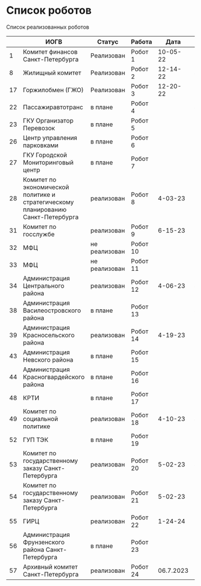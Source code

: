 # Список роботов

Список реализованных роботов 

|      | ИОГВ                                                                              | Статус        | Работа   | Дата      | Время    |
|------|-----------------------------------------------------------------------------------|---------------|----------|-----------|----------|
| 1    | Комитет финансов Санкт-Петербурга                                                 | Реализован    | Робот 1  | 10-05-22  | 34       |
| 8    | Жилищный комитет                                                                  | Реализован    | Робот 2  | 12-14-22  | 4        |
| 17   | Горжилобмен (ГЖО)                                                                 | Реализован    | Робот 3  | 12-20-22  | 3        |
| 22   | Пассажиравтотранс                                                                 | в плане       | Робот 4  |           | 45       |
| 23   | ГКУ Организатор Перевозок                                                         | в плане       | Робот 5  |           | 56       |
| 26   | Центр управления парковками                                                       | в плане       | Робот 6  |           |          |
| 27   | ГКУ Городской Мониторинговый центр                                                | в плане       | Робот 7  |           |          |
| 28   | Комитет по экономической политике и стратегическому планированию Санкт-Петербурга | реализован    | Робот 8  | 4-03-23   | 23       |
| 31   | Комитет по госслужбе                                                              | реализован    | Робот 9  | 6-15-23   | 2        |
| 32   | МФЦ                                                                               | не реализован | Робот 10 |           | 3        |
| 33   | МФЦ                                                                               | не реализован | Робот 11 |           |          |
| 34   | Администрация Центрального района                                                 | реализован    | Робот 12 | 4-06-23   | 4        |
| 38   | Администрация Василеостровского района                                            | в плане       | Робот 13 |           | 45       |
| 39   | Администрация Красносельского района                                              | реализован    | Робот 14 | 4-19-23   |          |
| 43   | Администрация Невского района                                                     | в плане       | Робот 15 |           | 23       |
| 44   | Администрация Красногвардейского района                                           | в плане       | Робот 16 |           | 3        |
| 48   | КРТИ                                                                              | в плане       | Робот 17 |           |          |
| 49   | Комитет по социальной политике                                                    | реализован    | Робот 18 | 4-10-23   | 4        |
| 52   | ГУП ТЭК                                                                           | в плане       | Робот 19 |           | 34       |
| 53   | Комитет по государственному заказу Санкт-Петербурга                               | реализован    | Робот 20 | 5-02-23   | 45       |
| 54   | Комитет по государственному заказу Санкт-Петербурга                               | реализован    | Робот 21 | 5-02-23   | 23       |
| 55   | ГИРЦ                                                                              | реализован    | Робот 22 | 1-24-24   | 3        |
| 56   | Администрация Фрунзенского района Санкт-Петербурга                                | в плане       | Робот 23 |           | 3        |
| 57   | Архивный комитет Санкт-Петербурга                                                 | реализован    | Робот 24 | 06.7.2023 | 2        |

